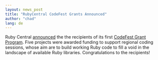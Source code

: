```yaml
---
layout: news_post
title: "RubyCentral CodeFest Grants Announced"
author: "chad"
lang: de
---
```


Ruby Central [announced][1] the the recipients of its first [CodeFest
Grant Program][2]. Five projects were awarded funding to support
regional coding sessions, whose aim are to build working Ruby code to
fill a void in the landscape of available Ruby libraries.
Congratulations to the recipients!



[1]: https://blade.ruby-lang.org/ruby-talk/133197
[2]: http://www.rubycentral.org/grant/announce.html
